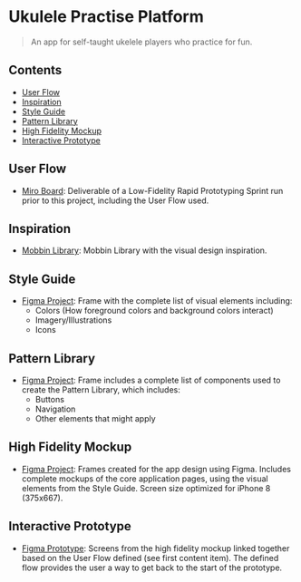 # Ukulele Practise Platform 
> An app for self-taught ukelele players who practice for fun. 

## Contents

- [User Flow](#user-flow)
- [Inspiration](#inspiration)
- [Style Guide](#style-guide)
- [Pattern Library](#pattern-library)
- [High Fidelity Mockup](#high-fidelity-mockup)
- [Interactive Prototype](#interactive-prototype)


## User Flow
* [Miro Board](https://miro.com/app/board/o9J_kse9fyM=/): Deliverable of a Low-Fidelity Rapid Prototyping Sprint run prior to this project, including the User Flow used.

## Inspiration
* [Mobbin Library](https://mobbin.design/libraries/2XPMzuDX47jHKoB5abw2): Mobbin Library with the visual design inspiration.

## Style Guide
* [Figma Project](https://www.figma.com/file/ZkPGqrHWPY815CBJCpKKaz/ukulele-styleguide?node-id=0%3A1): 
Frame with the complete list of visual elements including:
  - Colors (How foreground colors and background colors interact)
  - Imagery/Illustrations
  - Icons

## Pattern Library
* [Figma Project](https://www.figma.com/file/3jdyqiduPYpbsQoxk45kzZ/ukulele-uikit?node-id=0%3A1): Frame includes a complete list of components used to create the Pattern Library, which includes:
  - Buttons
  - Navigation
  - Other elements that might apply

## High Fidelity Mockup
* [Figma Project](https://www.figma.com/file/PW2jOMNjARapUKyuIK7k4M/Ukulele-Practise?node-id=76260%3A1468): Frames created for the app design using Figma. Includes complete mockups of the core application pages, using the visual elements from the Style Guide. Screen size optimized for iPhone 8 (375x667). 


## Interactive Prototype
* [Figma Prototype](https://www.figma.com/proto/PW2jOMNjARapUKyuIK7k4M/Ukulele-Practise?node-id=76260%3A1784&scaling=min-zoom): Screens from the high fidelity mockup linked together based on the User Flow defined (see first content item). The defined flow provides the user a way to get back to the start of the prototype.
